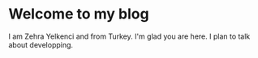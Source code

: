 # Welcome to my blog
I am Zehra Yelkenci and from Turkey.
I'm glad you are here. I plan to talk about developping.
